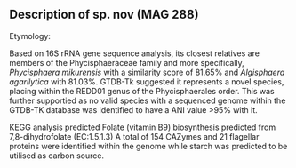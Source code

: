 ## Description of sp. nov (MAG 288)

<!-- 
Genome completeness is ;95.23
Genome contamination is ;2.27 
-->
Etymology:

Based on 16S rRNA gene sequence analysis, 
its closest relatives are members of the 
Phycisphaeraceae family and more specifically,
*Phycisphaera mikurensis* with a similarity score of 81.65%
and
*Algisphaera agarilytica* with 81.03%. 
GTDB-Tk suggested it represents a novel species, placing within the 
REDD01 genus of the Phycisphaerales order.
This was further supportied as
no valid species with a sequenced genome within the GTDB-TK database was identified to have a ANI value >95% 
with it.

KEGG analysis predicted
Folate (vitamin B9) biosynthesis predicted from 7,8-dihydrofolate (EC:1.5.1.3)
A total of 154 CAZymes and 21 flagellar proteins were identified within the genome
while starch was predicted to be utilised as carbon source. 




